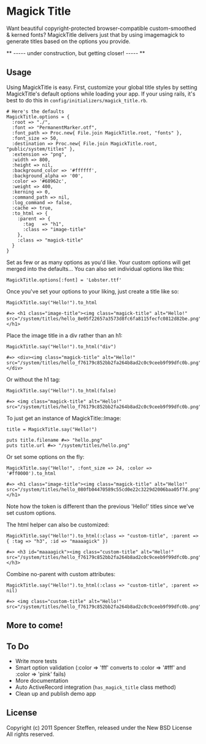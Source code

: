 Magick Title
============

Want beautiful copyright-protected browser-compatible custom-smoothed & kerned fonts? MagickTitle delivers just that by using imagemagick to generate titles based on the options you provide.

** ----- under construction, but getting closer! ----- **
   

Usage
-----

Using MagickTitle is easy. First, customize your global title styles by setting MagickTitle's default options while loading your app. If your using rails, it's best to do this in `config/initializers/magick_title.rb`. 

    # Here's the defaults
    MagickTitle.options = {
      :root => "./",
      :font => "PermanentMarker.otf",
      :font_path => Proc.new{ File.join MagickTitle.root, "fonts" },
      :font_size => 50,
      :destination => Proc.new{ File.join MagickTitle.root, "public/system/titles" },
      :extension => "png",
      :width => 800,
      :height => nil,
      :background_color => '#ffffff',
      :background_alpha => '00',
      :color => '#68962c',
      :weight => 400,
      :kerning => 0,
      :command_path => nil,
      :log_command => false,
      :cache => true,
      :to_html => {
        :parent => {
          :tag   => "h1",
          :class => "image-title"
        },
        :class => "magick-title"
      }
    }
    
Set as few or as many options as you'd like. Your custom options will get merged into the defaults... You can also set individual options like this:

    MagickTitle.options[:font] = 'Lobster.ttf'
    
      
Once you've set your options to your liking, just create a title like so:

    MagickTitle.say("Hello!").to_html 
    
    #=> <h1 class="image-title"><img class="magick-title" alt="Hello!" src="/system/titles/hello_8e05f22657a3573d8fc6fa8115fecfc0812d82be.png"/></h1>


Place the image title in a div rather than an h1:

    MagickTitle.say("Hello!").to_html("div")
    
    #=> <div><img class="magick-title" alt="Hello!" src="/system/titles/hello_f76179c852bb2fa264b8ad2c0c9ceeb9f99dfc0b.png"/></div>


Or without the h1 tag: 
  
    MagickTitle.say("Hello!").to_html(false)
    
    #=> <img class="magick-title" alt="Hello!" src="/system/titles/hello_f76179c852bb2fa264b8ad2c0c9ceeb9f99dfc0b.png"/>


To just get an instance of MagickTitle::Image:

    title = MagickTitle.say("Hello!")
    
    puts title.filename #=> "hello.png"
    puts title.url #=> "/system/titles/hello.png"


Or set some options on the fly:

    MagickTitle.say("Hello!", :font_size => 24, :color => '#ff0000').to_html
    
    #=> <h1 class="image-title"><img class="magick-title" alt="Hello!" src="/system/titles/hello_080fb04470589c55cd0e22c3229d2006baa05f7d.png"/></h1>
    
Note how the token is different than the previous 'Hello!' titles since we've set custom options.
    
    
The html helper can also be customized:

    MagickTitle.say("Hello!").to_html(:class => "custom-title", :parent => { :tag => "h3", :id => "maaaagick" })
    
    #=> <h3 id="maaaagick"><img class="custom-title" alt="Hello!" src="/system/titles/hello_f76179c852bb2fa264b8ad2c0c9ceeb9f99dfc0b.png"/></h3>

Combine no-parent with custom attributes:

    MagickTitle.say("Hello!").to_html(:class => "custom-title", :parent => nil)
     
    #=> <img class="custom-title" alt="Hello!" src="/system/titles/hello_f76179c852bb2fa264b8ad2c0c9ceeb9f99dfc0b.png"/>


    
    
## More to come!


   
To Do
-----

* Write more tests
* Smart option validation (:color => 'fff' converts to :color => '#fff' and :color => 'pink' fails)
* More documentation
* Auto ActiveRecord integration (`has_magick_title` class method)
* Clean up and publish demo app


License
-------

Copyright (c) 2011 Spencer Steffen, released under the New BSD License All rights reserved.